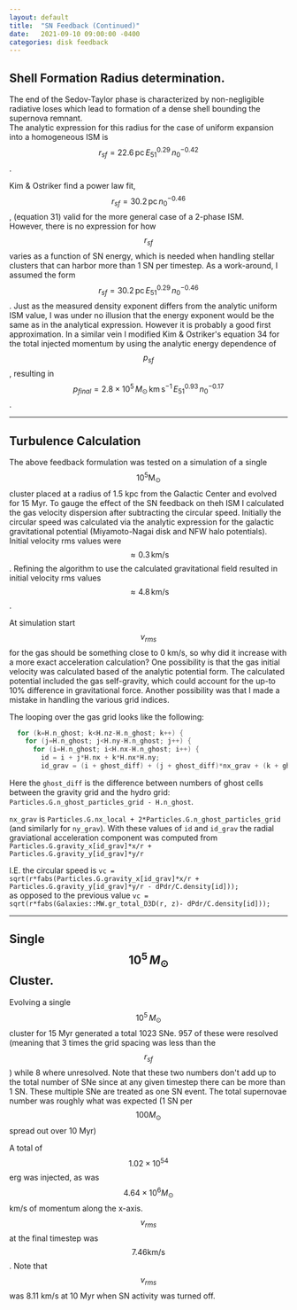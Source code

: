 ```yaml
---
layout: default
title:  "SN Feedback (Continued)"
date:   2021-09-10 09:00:00 -0400
categories: disk feedback
---
```


## Shell Formation Radius determination.

The end of the Sedov-Taylor phase is characterized by non-negligible radiative loses which lead to formation of a dense shell bounding the supernova remnant.  
The analytic expression for this radius for the case of uniform expansion into a homogeneous ISM is $$r_{sf} = 22.6\, \mathrm{pc}\, E_{51}^{0.29}\,n_0^{-0.42}$$.

Kim & Ostriker find a power law fit, $$r_{sf} = 30.2\, \mathrm{pc}\, n_0^{-0.46}$$, (equation 31) valid for the more general case of a 2-phase ISM.  
However, there is no expression for how $$r_{sf}$$ varies as a function of SN energy, which is needed when handling stellar clusters that can harbor more than 1 SN per timestep.
As a work-around, I assumed the form $$r_{sf} =  30.2\, \mathrm{pc}\,E_{51}^{0.29}\, n_0^{-0.46}$$.  Just as the measured density exponent differs from the analytic uniform ISM value, 
I was under no illusion that the energy exponent would be the same as in the analytical expression. However it is probably a good first approximation.   In a similar vein I modified Kim & Ostriker's
equation 34 for the total injected momentum by using the analytic energy dependence of $$p_{sf}$$, resulting in $$p_{final} = 2.8 \times 10^5 \, M_\odot\, \mathrm{km\, s^{-1}}\,E_{51}^{0.93}\,n_0^{-0.17}$$. 

---

## Turbulence Calculation

The above feedback formulation was tested on a simulation of a single $$10^5 \mathrm{M}_\odot$$ cluster placed at a radius of 1.5 kpc from the Galactic Center and evolved for 15 Myr.
To gauge the effect of the SN feedback on theh ISM I calculated the gas velocity dispersion after subtracting the circular speed.  Initially the circular speed was calculated via the 
analytic expression for the galactic gravitational potential (Miyamoto-Nagai disk and NFW halo potentials).  Initial velocity rms values were $$\approx 0.3\,\mathrm{km/s}$$.  Refining the
algorithm to use the calculated gravitational field resulted in initial velocity rms values $$\approx 4.8\,\mathrm{km/s}$$.  

At simulation start $$v_{rms}$$ for the gas should be something close to 0 km/s, so why did it increase with a more exact acceleration calculation?  One possibility is that the gas initial 
velocity was calculated based of the analytic potential form.  The calculated potential included the gas self-gravity, which could account for the up-to 10% difference in gravitational force. 
Another possibility was that I made a mistake in handling the various grid indices.

The looping over the gas grid looks like the following:
```c++
  for (k=H.n_ghost; k<H.nz-H.n_ghost; k++) {
    for (j=H.n_ghost; j<H.ny-H.n_ghost; j++) {
      for (i=H.n_ghost; i<H.nx-H.n_ghost; i++) {
        id = i + j*H.nx + k*H.nx*H.ny;
        id_grav = (i + ghost_diff) + (j + ghost_diff)*nx_grav + (k + ghost_diff)*nx_grav*ny_grav;
```

Here the `ghost_diff` is the difference between numbers of ghost cells between the gravity grid and the hydro grid: `Particles.G.n_ghost_particles_grid - H.n_ghost`.

`nx_grav` is `Particles.G.nx_local + 2*Particles.G.n_ghost_particles_grid` (and similarly for `ny_grav`).
With these values of `id` and `id_grav` the radial graviational acceleration component was computed from `Particles.G.gravity_x[id_grav]*x/r + Particles.G.gravity_y[id_grav]*y/r`

I.E. the circular speed is `vc = sqrt(r*fabs(Particles.G.gravity_x[id_grav]*x/r + Particles.G.gravity_y[id_grav]*y/r - dPdr/C.density[id]));`   
as opposed to the previous value `vc = sqrt(r*fabs(Galaxies::MW.gr_total_D3D(r, z)- dPdr/C.density[id]));`

---

## Single $$10^5\, M_\odot$$ Cluster.

Evolving a single $$10^5\, M_\odot$$ cluster for 15 Myr generated a total 1023 SNe.  957 of these were resolved (meaning that 3 times the grid spacing was less than the $$r_{sf}$$) while
8 where unresolved.  Note that these two numbers don't add up to the total number of SNe since at any given timestep there can be more than 1 SN.  These multiple SNe are treated as one SN
event.   The total supernovae number was roughly what was expected (1 SN per $$100 M_\odot$$ spread out over 10 Myr)

A total of $$1.02\times 10^{54}$$ erg was injected, as was $$4.64\times 10^{6} M_\odot$$ km/s of momentum along the x-axis.  $$v_{rms}$$ at the final timestep was $$7.46 \mathrm{km/s}$$. 
Note that $$v_{rms}$$ was 8.11 km/s at 10 Myr when SN activity was turned off.  


